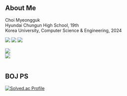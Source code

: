 ## About Me
Choi Myeongguk<br>
Hyundai Chungun High School, 19th<br>
Korea University, Computer Science & Engineering, 2024<br>
<div>
  <img src="https://img.shields.io/badge/C-A8B9CC.svg?style=for-the-badge&logo=c&logoColor=white" />
  <img src="https://img.shields.io/badge/c++-00599C.svg?style=for-the-badge&logo=c%2B%2B&logoColor=white" />
  <img src="https://img.shields.io/badge/python-3776AB.svg?style=for-the-badge&logo=python&logoColor=white" />
</div>
<br>
<div>
  <a href="mailto:choimk0512@gmail.com" target="_blank">
    <img src="https://img.shields.io/badge/choimk0512@gmail.com-EA4335.svg?style=for-the-badge&logo=gmail&logoColor=white" />
  </a>
  <br>
  <a href="mailto:choimk0512@korea.ac.kr" target="_blank">
    <img src="https://img.shields.io/badge/choimk0512@korea.ac.kr-8b0029.svg?style=for-the-badge&logo=gmail&logoColor=white" />
  </a>
</div>
<br>

## BOJ PS
[![Solved.ac Profile](http://mazassumnida.wtf/api/v2/generate_badge?boj=chlar0512)](https://solved.ac/chlar0512/)


<!--
**choimyeongguk/choimyeongguk** is a ✨ _special_ ✨ repository because its `README.md` (this file) appears on your GitHub profile.

Here are some ideas to get you started:

- 🔭 I’m currently working on ...
- 🌱 I’m currently learning ...
- 👯 I’m looking to collaborate on ...
- 🤔 I’m looking for help with ...
- 💬 Ask me about ...
- 📫 How to reach me: ...
- 😄 Pronouns: ...
- ⚡ Fun fact: ...
-->
